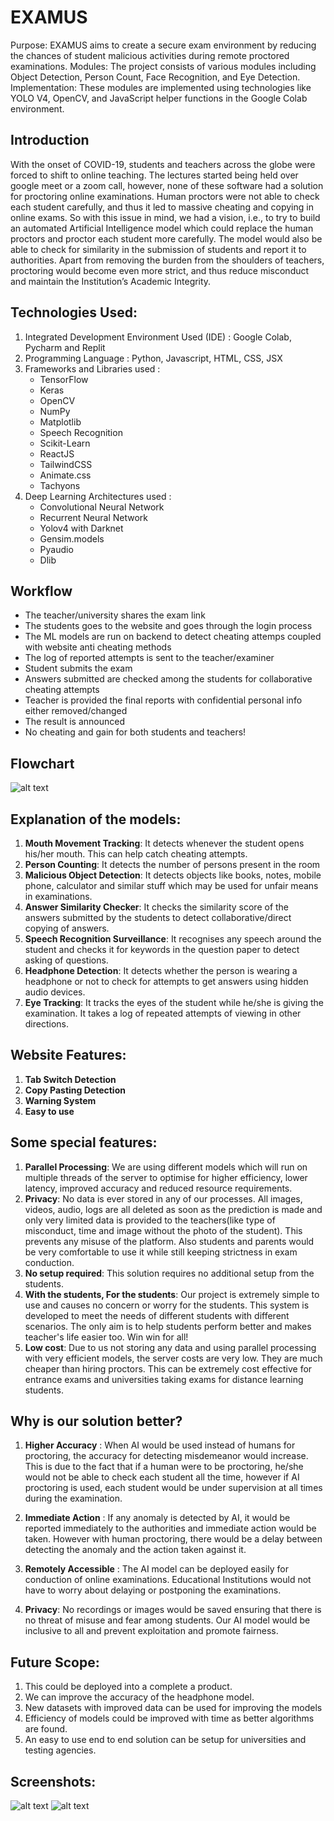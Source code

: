 # EXAMUS
Purpose: EXAMUS aims to create a secure exam environment by reducing the chances of student malicious activities during remote proctored examinations.
Modules: The project consists of various modules including Object Detection, Person Count, Face Recognition, and Eye Detection.
Implementation: These modules are implemented using technologies like YOLO V4, OpenCV, and JavaScript helper functions in the Google Colab environment.



## Introduction
With the onset of COVID-19, students and teachers across the globe were forced to shift to online teaching. The lectures started being held over google meet or a zoom call, however, none of these software had a solution for proctoring online examinations. Human proctors were not able to check each student carefully, and thus it led to massive cheating and copying in online exams.
So with this issue in mind, we had a vision, i.e., to try to build an automated Artificial Intelligence model which could replace the human proctors and proctor each student more carefully. The model would also be able to check for similarity in the submission of students and report it to authorities. 
Apart from removing the burden from the shoulders of teachers, proctoring would become even more strict, and thus reduce misconduct and maintain the Institution’s Academic Integrity.

## Technologies Used:
1. Integrated Development Environment Used (IDE) : Google Colab, Pycharm and Replit
2. Programming Language : Python, Javascript, HTML, CSS, JSX
3. Frameworks and Libraries used : 
    - TensorFlow
    - Keras
    - OpenCV
    - NumPy
    - Matplotlib
    - Speech Recognition
    - Scikit-Learn
    - ReactJS
    - TailwindCSS
    - Animate.css
    - Tachyons
4. Deep Learning Architectures used :
    - Convolutional Neural Network
    - Recurrent Neural Network
    - Yolov4 with Darknet
    - Gensim.models
    - Pyaudio
    - Dlib

## Workflow
- The teacher/university shares the exam link
- The students goes to the website and goes through the login process
- The ML models are run on backend to detect cheating attemps coupled with website anti cheating methods
- The log of reported attempts is sent to the teacher/examiner 
- Student submits the exam
- Answers submitted are checked among the students for collaborative cheating attempts
- Teacher is provided the final reports with confidential personal info either removed/changed
- The result is announced
- No cheating and gain for both students and teachers!

## Flowchart
![alt text](/flowchart.JPG)

## Explanation of the models:
1. **Mouth Movement Tracking**: It detects whenever the student opens his/her mouth. This can help catch cheating attempts.
2. **Person Counting**: It detects the number of persons present in the room
3. **Malicious Object Detection**: It detects objects like books, notes, mobile phone, calculator and similar stuff which may be used for unfair means in examinations.
4. **Answer Similarity Checker**: It checks the similarity score of the answers submitted by the students to detect collaborative/direct copying of answers.
5. **Speech Recognition Surveillance**: It recognises any speech around the student and checks it for keywords in the question paper to detect asking of questions.
6. **Headphone Detection**: It detects whether the person is wearing a headphone or not to check for attempts to get answers using hidden audio devices.
7. **Eye Tracking**: It tracks the eyes of the student while he/she is giving the examination. It takes a log of repeated attempts of viewing in other directions.

## Website Features:
1. **Tab Switch Detection**
2. **Copy Pasting Detection**
3. **Warning System**
4. **Easy to use**

## Some special features:
1. **Parallel Processing**: We are using different models which will run on multiple threads of the server to optimise for higher efficiency, lower latency, improved accuracy and reduced resource requirements.
2. **Privacy**: No data is ever stored in any of our processes. All images, videos, audio, logs are all deleted as soon as the prediction is made and only very limited data is provided to the teachers(like type of misconduct, time and image without the photo of the student). This prevents any misuse of the platform. Also students and parents would be very comfortable to use it while still keeping strictness in exam conduction.
3. **No setup required**: This solution requires no additional setup from the students.
4. **With the students, For the students**: Our project is extremely simple to use and causes no concern or worry for the students. This system is developed to meet the needs of different students with different scenarios. The only aim is to help students perform better and makes teacher's life easier too. Win win for all!
5. **Low cost**: Due to us not storing any data and using parallel processing with very efficient models, the server costs are very low. They are much cheaper than hiring proctors. This can be extremely cost effective for entrance exams and universities taking exams for distance learning students.

## Why is our solution better?
1. **Higher Accuracy** : When AI would be used instead of humans for proctoring, the accuracy for detecting misdemeanor would increase. This is due to the fact that if a human were to be proctoring, he/she would not be able to check each student all the time, however if AI proctoring is used, each student would be under supervision at all times during the examination.

2. **Immediate Action** : If any anomaly is detected by AI, it would be reported immediately to the authorities and immediate action would be taken. However with human proctoring, there would be a delay between detecting the anomaly and the action taken against it.

3. **Remotely Accessible** : The AI model can be deployed easily for conduction of online examinations. Educational Institutions would not have to worry about delaying or postponing the examinations.

4. **Privacy**: No recordings or images would be saved ensuring that there is no threat of misuse and fear among students. Our AI model would be inclusive to all and prevent exploitation and promote fairness.

## Future Scope:
1. This could be deployed into a complete a product.
2. We can improve the accuracy of the headphone model.
3. New datasets with improved data can be used for improving the models
4. Efficiency of models could be improved with time as better algorithms are found.
5. An easy to use end to end solution can be setup for universities and testing agencies.

## Screenshots:
![alt text](/Screenshots/Similarity%20checker.png)
![alt text](/Screenshots/Speech%20Recognition.png)

